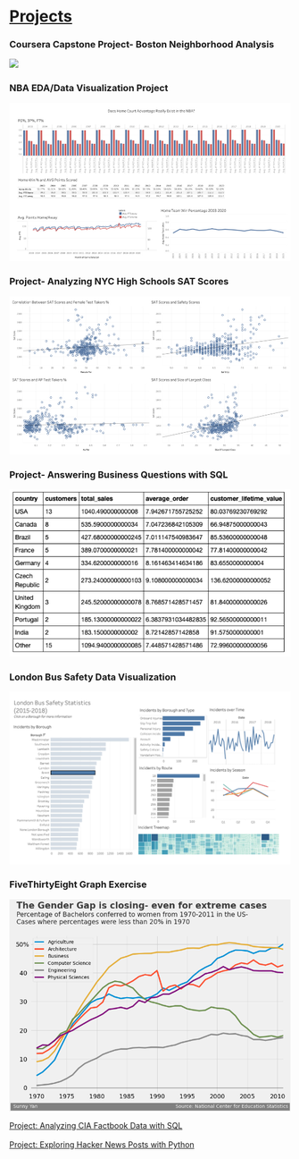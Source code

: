 # [Projects](https://github.com/sunnyyan97/Data-Science-Portfolio)

### **Coursera Capstone Project- Boston Neighborhood Analysis**
[<img src="https://raw.githubusercontent.com/sunnyyan97/Coursera_Capstone/main/images/Screen%20Shot%202021-03-05%20at%201.56.17%20PM.png">](https://github.com/bigsunn97/Coursera_Capstone)

### **NBA EDA/Data Visualization Project**

[<img src="https://raw.githubusercontent.com/sunnyyan97/sunnyyan97.github.io/main/Regional%204.001.jpeg">](https://github.com/sunnyyan97/NBA-EDA-and-Data-Visualization-Project)

### **Project- Analyzing NYC High Schools SAT Scores**

[<img src="https://raw.githubusercontent.com/sunnyyan97/sunnyyan97.github.io/main/nychighschool.001.jpeg">](https://github.com/sunnyyan97/NYC-High-Schools)

### **Project- Answering Business Questions with SQL**
[<img src="https://raw.githubusercontent.com/sunnyyan97/Answering-Business-Questions-with-SQL/main/Screen%20Shot%202021-02-19%20at%202.59.04%20AM.png">](https://github.com/sunnyyan97/Answering-Business-Questions-with-SQL)

### **London Bus Safety Data Visualization**
<img src="https://github.com/sunnyyan97/sunnyyan97.github.io/blob/main/Screen%20Shot%202021-03-20%20at%2012.01.45%20AM.png">

### **FiveThirtyEight Graph Exercise**
[<img src="https://raw.githubusercontent.com/sunnyyan97/538-Graph-Exercise/main/download.png">](https://github.com/sunnyyan97/538-Graph-Exercise)

[Project: Analyzing CIA Factbook Data with SQL](https://github.com/sunnyyan97/CIA-Factbook-Analysis-with-SQL)
<br><br>
[Project: Exploring Hacker News Posts with Python](https://github.com/sunnyyan97/Analyzing-Hacker-News-Posts)
